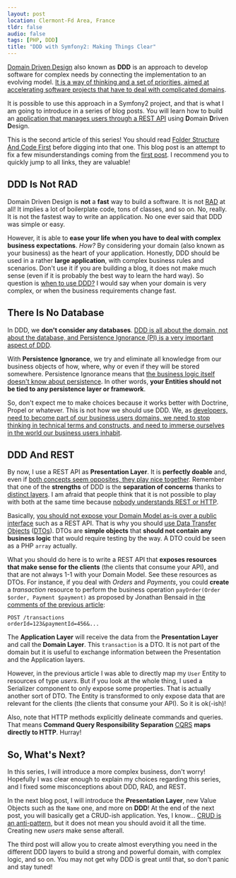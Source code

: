 ```yaml
---
layout: post
location: Clermont-Fd Area, France
tldr: false
audio: false
tags: [PHP, DDD]
title: "DDD with Symfony2: Making Things Clear"
---
```


[Domain Driven Design](http://en.wikipedia.org/wiki/Domain-driven_design) also
known as **DDD** is an approach to develop software for complex needs by
connecting the implementation to an evolving model. [It is a way of thinking and
a set of priorities, aimed at accelerating software projects that have to deal
with complicated domains](http://dddcommunity.org/learning-ddd/what_is_ddd/).

It is possible to use this approach in a Symfony2 project, and that is what I am
going to introduce in a series of blog posts. You will learn how to build an
[application that manages users through a REST
API](/2012/08/02/rest-apis-with-symfony2-the-right-way/) using **D**omain
**D**riven **D**esign.

This is the second article of this series! You should read [Folder Structure
And Code First](/2013/08/07/ddd-with-symfony2-folder-structure-and-code-first/)
before digging into that one. This blog post is an attempt to fix a few
misunderstandings coming from the [first
post](/2013/08/07/ddd-with-symfony2-folder-structure-and-code-first/). I
recommend you to quickly jump to all links, they are valuable!

## DDD Is Not RAD

Domain Driven Design is **not** a **fast** way to build a software. It is not
[RAD](http://en.wikipedia.org/wiki/Rapid_application_development) at all! It
implies a lot of boilerplate code, tons of classes, and so on. No, really. It
is not the fastest way to write an application. No one ever said that DDD was
simple or easy.

However, it is able to **ease your life when you have to deal with complex
business expectations**. _How?_ By considering your domain (also known as your
business) as the heart of your application. Honestly, DDD should be used in a
rather **large application**, with complex business rules and scenarios. Don't
use it if you are building a blog, it does not make much sense (even if it is
probably the best way to learn the hard way). So question is [when to use
DDD?](http://shishkin.wordpress.com/2008/10/10/when-to-use-domain-driven-design/)
I would say when your domain is very complex, or when the business requirements
change fast.

## There Is No Database

In DDD, we **don't consider any databases**. [DDD is all about the domain, not
about the database, and Persistence Ignorance (PI) is a very important aspect of
DDD](http://devlicio.us/blogs/casey/archive/2009/02/12/ddd-there-is-no-database.aspx).

With **Persistence Ignorance**, we try and eliminate all knowledge from our
business objects of how, where, why or even if they will be stored somewhere.
Persistence Ignorance means that [the business logic itself doesn't know about
persistence](http://stackoverflow.com/questions/905498/what-are-the-benefits-of-persistence-ignorance).
In other words, **your Entities should not be tied to any persistence layer or
framework**.

So, don't expect me to make choices because it works better with Doctrine, Propel
or whatever. This is not how we should use DDD. We, as [developers, need to
become part of our business users domains, we need to stop thinking in technical
terms and constructs, and need to immerse ourselves in the world our business
users inhabit](http://devlicio.us/blogs/casey/archive/2008/09/10/the-tao-of-domain-driven-design.aspx).

## DDD And REST

By now, I use a REST API as **Presentation Layer**. It is **perfectly doable**
and, even if [both concepts seem opposites, they play nice
together](http://dontpanic.42.nl/2012/04/rest-and-ddd-incompatible.html). Remember that
one of the **strengths** of DDD is the **separation of concerns** thanks to
[distinct
layers](/2013/08/07/ddd-with-symfony2-folder-structure-and-code-first/#conclusion).
I am afraid that people think that it is not possible to play with both at the same
time because [nobody understands REST or
HTTP](http://blog.steveklabnik.com/posts/2011-07-03-nobody-understands-rest-or-http).

Basically, [you should not expose your Domain Model as-is over a public
interface](http://stackoverflow.com/questions/10943758/is-it-good-to-return-domain-model-from-rest-api-over-a-ddd-application)
such as a REST API. That is why you should [use
Data Transfer Objects](http://neverstopbuilding.net/the-dto-pattern-how-to-generate-php-dtos-quickly-with-dtox/)
([DTOs](http://en.wikipedia.org/wiki/Data_transfer_object)). DTOs are **simple
objects** that **should not contain any business logic** that would require
testing by the way. A DTO could be seen as a PHP `array` actually.

What you should do here is to write a REST API that **exposes resources that
make sense for the clients** (the clients that consume your API), and that are
not always 1-1 with your Domain Model. See these resources as DTOs. For
instance, if you deal with _Orders_ and _Payments_, you could **create** a
_transaction_ resource to perform the business operation
`payOrder(Order $order, Payment $payment)` as proposed by Jonathan Bensaid in
[the comments of the previous
article](http://williamdurand.fr/2013/08/07/ddd-with-symfony2-folder-structure-and-code-first/#comment-1006445621):

    POST /transactions
    orderId=123&paymentId=456&...

The **Application Layer** will receive the data from the **Presentation Layer**
and call the **Domain Layer**. This `transaction` is a DTO. It is not part of
the domain but it is useful to exchange information between the Presentation and
the Application layers.

However, in the previous article I was able to directly map my `User` Entity to
resources of type _users_. But if you look at the whole thing, I used a
Serializer component to only expose some properties. That is actually another
sort of DTO. The Entity is transformed to only expose data that are relevant for
the clients (the clients that consume your API). So it is ok(-ish)!

Also, note that HTTP methods explicitly delineate commands and
queries. That means **Command Query Responsibility Separation**
[CQRS](http://martinfowler.com/bliki/CQRS.html) **maps directly to HTTP**. Hurray!

## So, What's Next?

In this series, I will introduce a more complex business, don't worry! Hopefully
I was clear enough to explain my choices regarding this series, and I fixed some
misconceptions about DDD, RAD, and REST.

In the next blog post, I will introduce the **Presentation Layer**, new Value
Objects such as the `Name` one, and more on **DDD**! At the end of the next
post, you will basically get a CRUD-ish application. Yes, I know... [CRUD is an
anti-pattern](http://verraes.net/2013/04/crud-is-an-anti-pattern/), but it does
not mean you should avoid it all the time. Creating new _users_ make sense
afterall.

The third post will allow you to create almost everything you need in the
different DDD layers to build a strong and powerful domain, with complex logic,
and so on. You may not get why DDD is great until that, so don't panic and stay
tuned!
